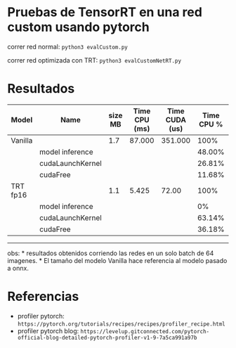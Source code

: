 # Pruebas de TensorRT en una red custom usando pytorch

correr red normal: `python3 evalCustom.py`

correr red optimizada con TRT: `python3 evalCustomNetRT.py`

# Resultados


|  Model      | Name            |size MB | Time CPU (ms)  |Time CUDA (us)|Time CPU %           | Time CUDA % |# of calls | accuracy % | 
|-------------|-----------------|--------|----------------|--------------|---------------------|-------------|-----------|------------|
| Vanilla     |                 |1.7     | 87.000         |351.000       |100%                 |100%         |           |100%        |
|             | model inference |        |                |              |48.00%               |100%         |           ||
|             | cudaLaunchKernel|        |                |              |26.81%               |0%           |15         ||
|             | cudaFree        |        |                |              |11.68%               |0%           |4          ||
| TRT fp16    |                 |1.1     | 5.425          |72.00         |100%                 |             |           |            |
|             | model inference |        |                |              |0%                   |100%         |           ||
|             | cudaLaunchKernel|        |                |              |63.14%               |0%           |3          ||
|             | cudaFree        |        |                |              |36.18%               |0%           |2          ||


---

obs: * resultados obtenidos corriendo las redes en un solo batch de 64 imagenes.
    * El tamaño del modelo Vanilla hace referencia al modelo pasado a onnx.

# Referencias

* profiler pytorch: `https://pytorch.org/tutorials/recipes/recipes/profiler_recipe.html`
* profiler pytorch blog: `https://levelup.gitconnected.com/pytorch-official-blog-detailed-pytorch-profiler-v1-9-7a5ca991a97b`